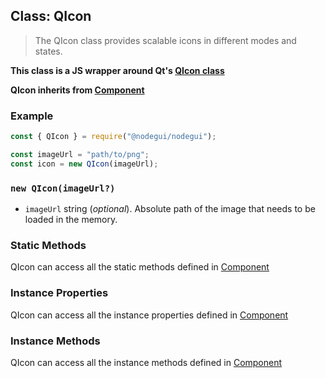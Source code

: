 ## Class: QIcon

> The QIcon class provides scalable icons in different modes and states.

**This class is a JS wrapper around Qt's [QIcon class](https://doc.qt.io/qt-5/qicon.html)**

**QIcon inherits from [Component](api/Component.md)**

### Example

```javascript
const { QIcon } = require("@nodegui/nodegui");

const imageUrl = "path/to/png";
const icon = new QIcon(imageUrl);
```

### `new QIcon(imageUrl?)`

- `imageUrl` string (_optional_). Absolute path of the image that needs to be loaded in the memory.

### Static Methods

QIcon can access all the static methods defined in [Component](api/Component.md)

### Instance Properties

QIcon can access all the instance properties defined in [Component](api/Component.md)

### Instance Methods

QIcon can access all the instance methods defined in [Component](api/Component.md)
